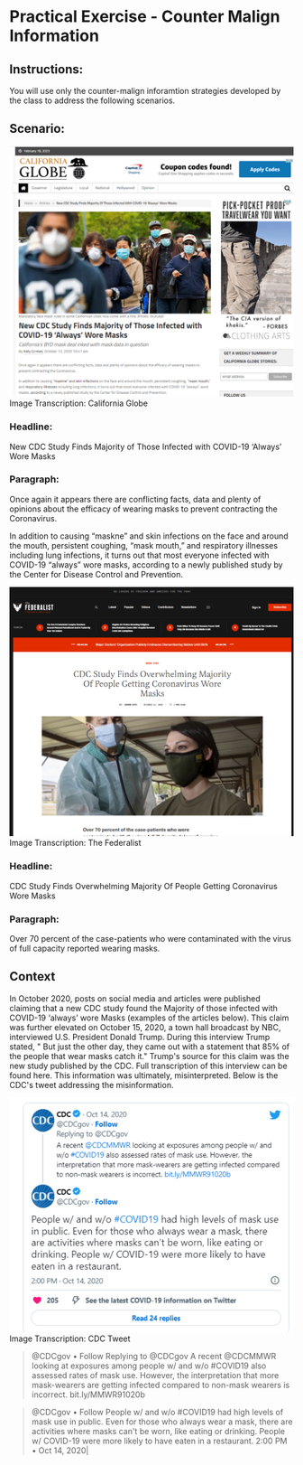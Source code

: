# Practical Exercise - Counter Malign Information

## Instructions:
You will use only the counter-malign inforamtion strategies developed by the class to address the following scenarios.





## Scenario:
![Califoria Globe](./Image-Case_Study2.1-California_Globe.png)
Image Transcription: California Globe
### Headline:
New CDC Study Finds Majority of Those Infected with COVID-19 ‘Always’ Wore Masks

### Paragraph:
Once again it appears there are conflicting facts, data and plenty of opinions about the efficacy of wearing masks to prevent contracting the Coronavirus.

In addition to causing “maskne” and skin infections on the face and around the mouth, persistent coughing, “mask mouth,” and respiratory illnesses including lung infections, it turns out that most everyone infected with COVID-19 “always” wore masks, according to a newly published study by the Center for Disease Control and Prevention.


![The Federalist](./Image-Case_Study2.2-The_Federalist.png)
Image Transcription: The Federalist
### Headline:
CDC Study Finds Overwhelming Majority Of People Getting Coronavirus Wore Masks

### Paragraph:
Over 70 percent of the case-patients who were contaminated with the virus of full capacity reported wearing masks.

## Context 
In October 2020, posts on social media and articles were published claiming that a new CDC study found the Majority of those infected with COVID-19 ‘always’ wore Masks (examples of the articles below). This claim was further elevated on October 15, 2020, a town hall broadcast by NBC, interviewed U.S. President Donald Trump. During this interview Trump stated, " But just the other day, they came out with a statement that 85% of the people that wear masks catch it." Trump's source for this claim was the new study published by the CDC. Full transcription of this interview can be found here. This information was ultimately, misinterpreted. Below is the CDC's tweet addressing the misinformation.

![CDC Tweet](./Image-Case_Study2.3-CDC.png)
Image Transcription: CDC Tweet

> @CDCgov • Follow
Replying to @CDCgov
A recent @CDCMMWR looking at exposures among people w/ and w/o #COVID19 also assessed rates of mask use. However, the interpretation that more mask-wearers are getting infected compared to non-mask wearers is incorrect. bit.ly/MMWR91020b


> @CDCgov • Follow
People w/ and w/o #COVID19 had high levels of mask use in public. Even for those who always wear a mask, there are activities where masks can't be worn, like eating or drinking. People w/ COVID-19 were more likely to have eaten in a restaurant.
2:00 PM • Oct 14, 2020|